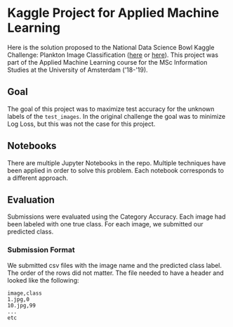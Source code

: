# Kaggle Project for Applied Machine Learning

Here is the solution proposed to the National Data Science Bowl Kaggle Challenge: Plankton Image Classification ([here](https://www.kaggle.com/c/1stdsbowl-in-class) or [here](https://www.kaggle.com/c/datasciencebowl)). This project was part of the Applied Machine Learning course for the MSc Information Studies at the University of Amsterdam ('18-'19).

## Goal

The goal of this project was to maximize test accuracy for the unknown labels of the `test_images`. In the original challenge the goal was to minimize Log Loss, but this was not the case for this project.


## Notebooks

There are multiple Jupyter Notebooks in the repo. Multiple techniques have been applied in order to solve this problem. Each notebook corresponds to a different approach.

## Evaluation

Submissions were evaluated using the Category Accuracy. Each image had been labeled with one true class. For each image, we submitted our predicted class.

### Submission Format

We submitted csv files with the image name and the predicted class label. The order of the rows did not matter. The file needed to have a header and looked like the following:

```
image,class
1.jpg,0
10.jpg,99
...
etc
```
